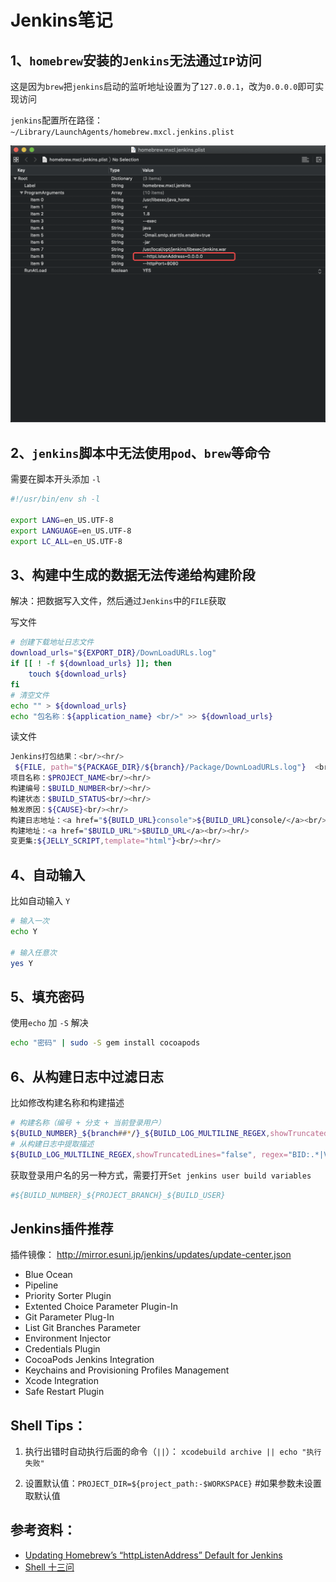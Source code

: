# Jenkins笔记


<!--more-->


## 1、`homebrew`安装的`Jenkins`无法通过`IP`访问

这是因为`brew`把`jenkins`启动的监听地址设置为了`127.0.0.1`，改为`0.0.0.0`即可实现访问

`jenkins`配置所在路径：`~/Library/LaunchAgents/homebrew.mxcl.jenkins.plist`

![](/images/jenkins/jenkins_config_address.png "jenkins_config_address")

## 2、`jenkins`脚本中无法使用`pod`、`brew`等命令

需要在脚本开头添加 `-l`

```bash
#!/usr/bin/env sh -l

export LANG=en_US.UTF-8
export LANGUAGE=en_US.UTF-8
export LC_ALL=en_US.UTF-8
```

## 3、构建中生成的数据无法传递给构建阶段

解决：把数据写入文件，然后通过`Jenkins`中的`FILE`获取

写文件

```bash
# 创建下载地址日志文件
download_urls="${EXPORT_DIR}/DownLoadURLs.log"
if [[ ! -f ${download_urls} ]]; then
	touch ${download_urls}
fi
# 清空文件
echo "" > ${download_urls} 
echo "包名称：${application_name} <br/>" >> ${download_urls}
```

读文件

```bash
Jenkins打包结果：<br/><hr/>
 ${FILE, path="${PACKAGE_DIR}/${branch}/Package/DownLoadURLs.log"}  <br/><hr/>
项目名称：$PROJECT_NAME<br/><hr/>
构建编号：$BUILD_NUMBER<br/><hr/>
构建状态：$BUILD_STATUS<br/><hr/>
触发原因：${CAUSE}<br/><hr/>
构建日志地址：<a href="${BUILD_URL}console">${BUILD_URL}console/</a><br/><hr/>
构建地址：<a href="$BUILD_URL">$BUILD_URL</a><br/><hr/>
变更集:${JELLY_SCRIPT,template="html"}<br/><hr/>
```

## 4、自动输入

比如自动输入 `Y`

```bash
# 输入一次
echo Y

# 输入任意次
yes Y
```

## 5、填充密码

使用`echo` 加 `-S` 解决

```bash
echo "密码" | sudo -S gem install cocoapods
```

## 6、从构建日志中过滤日志

比如修改构建名称和构建描述
```bash
# 构建名称（编号 + 分支 + 当前登录用户）
${BUILD_NUMBER}_${branch##*/}_${BUILD_LOG_MULTILINE_REGEX,showTruncatedLines="false", maxMatches=1,regex="Started by user.*"}
# 从构建日志中提取描述
${BUILD_LOG_MULTILINE_REGEX,showTruncatedLines="false", regex="BID:.*|Version:.*|commitId:.*"}
```

获取登录用户名的另一种方式，需要打开`Set jenkins user build variables`

```bash
#${BUILD_NUMBER}_${PROJECT_BRANCH}_${BUILD_USER}
```

## Jenkins插件推荐

插件镜像： http://mirror.esuni.jp/jenkins/updates/update-center.json

- Blue Ocean
- Pipeline
- Priority Sorter Plugin
- Extented Choice Parameter Plugin-In
- Git Parameter Plug-In
- List Git Branches Parameter
- Environment Injector
- Credentials Plugin
- CocoaPods Jenkins Integration
- Keychains and Provisioning Profiles Management
- Xcode Integration
- Safe Restart Plugin

## Shell Tips：

1. 执行出错时自动执行后面的命令（`||`）： `xcodebuild archive || echo "执行失败"`

2. 设置默认值：`PROJECT_DIR=${project_path:-$WORKSPACE}` #如果参数未设置取默认值


## 参考资料：

- [Updating Homebrew’s “httpListenAddress” Default for Jenkins](http://mikezornek.com/posts/2013/11/updating-homebrews-httplistenaddress-default-for-jenkins/)
- [Shell 十三问](https://wiki.jikexueyuan.com/project/13-questions-of-shell/eight.html)
